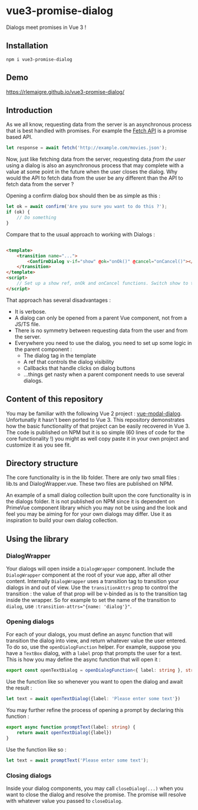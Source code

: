 # vue3-promise-dialog

Dialogs meet promises in Vue 3 !

## Installation

```
npm i vue3-promise-dialog
```

## Demo

https://rlemaigre.github.io/vue3-promise-dialog/

## Introduction

As we all know, requesting data from the server is an asynchronous process that is best handled with promises. For
example the [Fetch API](https://developer.mozilla.org/en-US/docs/Web/API/Fetch_API) is a promise based API.

```javascript
let response = await fetch('http://example.com/movies.json');
```

Now, just like fetching data from the server, requesting data _from the user_ using a dialog is also an asynchronous
process that may complete with a value at some point in the future when the user closes the dialog. Why would the API to
fetch data from the user be any different than the API to fetch data from the server ?

Opening a confirm dialog box should then be as simple as this :

```javascript
let ok = await confirm('Are you sure you want to do this ?');
if (ok) {
    // Do something
}
```

Compare that to the usual approach to working with Dialogs :

```html

<template>
    <transition name="...">
        <ConfirmDialog v-if="show" @ok="onOk()" @cancel="onCancel()"></ConfirmDialog>
    </transition>
</template>
<script>
    // Set up a show ref, onOk and onCancel functions. Switch show to true to open the dialog.
</script>
```

That approach has several disadvantages :

* It is verbose.
* A dialog can only be opened from a parent Vue component, not from a JS/TS file.
* There is no symmetry between requesting data from the user and from the server.
* Everywhere you need to use the dialog, you need to set up some logic in the parent component :
    * The dialog tag in the template
    * A ref that controls the dialog visibility
    * Callbacks that handle clicks on dialog buttons
    * ...things get nasty when a parent component needs to use several dialogs.

## Content of this repository

You may be familiar with the following Vue 2 project : [vue-modal-dialog](https://github.com/hjkcai/vue-modal-dialogs).
Unfortunatly it hasn't been ported to Vue 3. This repository demonstrates how the basic functionality of that project
can be easily recovered in Vue 3. The code is published on NPM but it is so simple (60 lines of code for the core
functionality !) you might as well copy paste it in your own project and customize it as you see fit.

## Directory structure

The core functionality is in the lib folder. There are only two small files : lib.ts and DialogWrapper.vue. These two
files are published on NPM.

An example of a small dialog collection built upon the core functionality is in the dialogs folder. It is not published
on NPM since it is dependent on PrimeVue component library which you may not be using and the look and feel you may be
aiming for for your own dialogs may differ. Use it as inspiration to build your own dialog collection.

## Using the library

### DialogWrapper

Your dialogs will open inside a `DialogWrapper` component. Include the `DialogWrapper` component at the root of your vue
app, after all other content. Internally `DialogWrapper` uses a transition tag to transition your dialogs in and out of
view. Use the `transitionAttrs` prop to control the transition : the value of that prop will be v-binded as is to the
transition tag inside the wrapper. So for example to set the name of the transition to `dialog`,
use `:transition-attrs="{name: 'dialog'}"`.

### Opening dialogs

For each of your dialogs, you must define an async function that will transition the dialog into view, and return
whatever value the user entered. To do so, use the `openDialogFunction` helper. For example, suppose you have
a `TextBox` dialog, with a `label` prop that prompts the user for a text. This is how you may define the async function
that will open it :

```typescript
export const openTextDialog = openDialogFunction<{ label: string }, string>(TextBox);
```

Use the function like so whenever you want to open the dialog and await the result :

```typescript
let text = await openTextDialog({label: 'Please enter some text'})
```

You may further refine the process of opening a prompt by declaring this function :

```typescript
export async function promptText(label: string) {
    return await openTextDialog({label})
}
```

Use the function like so :

```typescript
let text = await promptText('Please enter some text');
```

### Closing dialogs

Inside your dialog components, you may call `closeDialog(...)` when you want to close the dialog and resolve the
promise. The promise will resolve with whatever value you passed to `closeDialog`.






